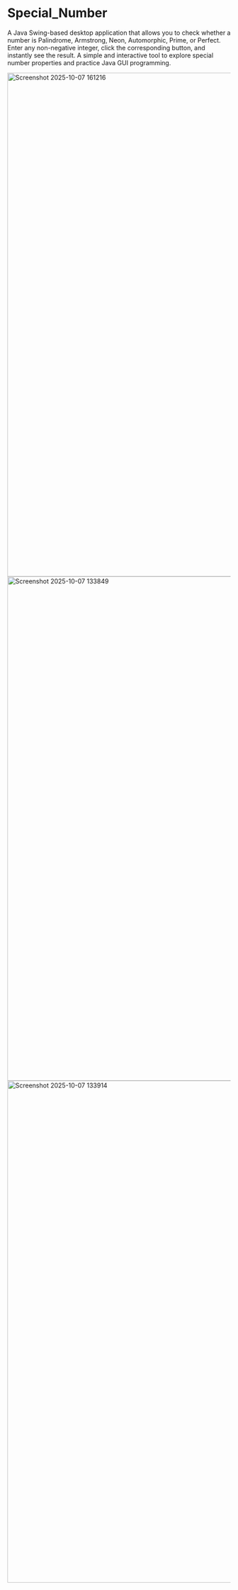 # Special_Number
A Java Swing-based desktop application that allows you to check whether a number is Palindrome, Armstrong, Neon, Automorphic, Prime, or Perfect. Enter any non-negative integer, click the corresponding button, and instantly see the result. A simple and interactive tool to explore special number properties and practice Java GUI programming.

<img width="1920" height="1137" alt="Screenshot 2025-10-07 161216" src="https://github.com/user-attachments/assets/8f395710-aeb2-49f7-8b27-bda631ce3a8f" />


<img width="1920" height="1138" alt="Screenshot 2025-10-07 133849" src="https://github.com/user-attachments/assets/44bedd98-b346-4596-bfe4-85ed92e1ece4" />


<img width="1920" height="1133" alt="Screenshot 2025-10-07 133914" src="https://github.com/user-attachments/assets/6b47d318-8263-4cea-b1cb-461602bd693d" />


